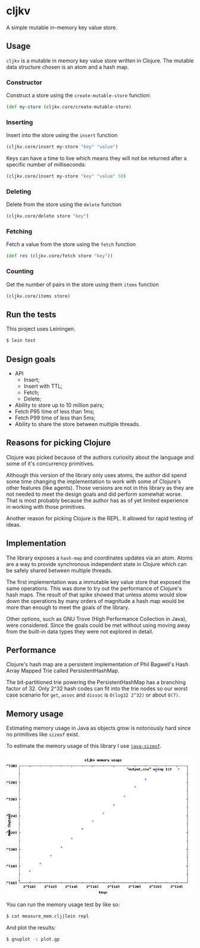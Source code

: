 # cljkv

A simple mutable in-memory key value store.

## Usage

`cljkv` is a mutable in memory key value store written in Clojure. The mutable
data structure chosen is an atom and a hash map.

### Constructor

Construct a store using the `create-mutable-store` function:

``` clojure
(def my-store (cljkv.core/create-mutable-store)
```

### Inserting

Insert into the store using the `insert` function

``` clojure
(cljkv.core/insert my-store "key" "value")
```

Keys can have a time to live which means they will not be returned after a
specific number of milliseconds:

``` clojure
(cljkv.core/insert my-store "key" "value" 50)
```

### Deleting

Delete from the store using the `delete` function

``` clojure
(cljkv.core/delete store "key")
```

### Fetching

Fetch a value from the store using the `fetch` function

``` clojure
(def res (cljkv.core/fetch store "key"))
```

### Counting

Get the number of pairs in the store using them `items` function

``` clojure
(cljkv.core/items store)
```

## Run the tests

This project uses Leiningen.

``` bash
$ lein test
```

## Design goals

* API
  * Insert;
  * Insert with TTL;
  * Fetch;
  * Delete;
* Ability to store up to 10 million pairs;
* Fetch P95 time of less than 1ms;
* Fetch P99 time of less than 5ms;
* Ability to share the store between multiple threads.

## Reasons for picking Clojure

Clojure was picked because of the authors curiosity about the language and
some of it's concurrency primitives.

Although this version of the library only uses atoms, the author did spend
some time changing the implementation to work with some of Clojure's other
features (like agents). Those versions are not in this library as they are
not needed to meet the design goals and did perform somewhat worse. That is
most probably because the author has as of yet limited experience in working
with those primitives.

Another reason for picking Clojure is the REPL. It allowed for rapid testing
of ideas.

## Implementation

The library exposes a `hash-map` and coordinates updates via an atom. Atoms
are a way to provide synchronous independent state in Clojure which can be
safely shared between multiple threads.

The first implementation was a immutable key value store that exposed the
same operations. This was done to try out the performance of Clojure's hash maps.
The result of that spike showed that unless atoms would slow down the operations
by many orders of magnitude a hash map would be more than enough to meet the
goals of the library.

Other options, such as GNU Trove (High Performance Collection in Java), were
considered. Since the goals could be met without using moving away from the
built-in data types they were not explored in detail.

## Performance

Clojure's hash map are a persistent implementation of Phil Bagwell's Hash Array
Mapped Trie called PersistentHashMap.

The bit-partitioned trie powering the PersistentHashMap has a branching factor
of 32. Only 2^32 hash codes can fit into the trie nodes so our worst case
scenario for `get`, `assoc` and `dissoc` is `O(log32 2^32)` or about `O(7)`.

## Memory usage

Estimating memory usage in Java as objects grow is notoriously hard since no
primitives like `sizeof` exist.

To estimate the memory usage of this library I use
[`java-sizeof`](https://github.com/dweiss/java-sizeof).

![Memory growth](memory-usage.png)

You can run the memory usage test by like so:

``` bash
$ cat measure_mem.clj|lein repl
```

And plot the results:

``` bash
$ gnuplot -c plot.gp
```